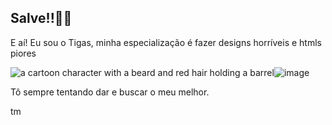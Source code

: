 ## Salve!!🤡🦦

 E aí! Eu sou o Tigas, minha especialização é fazer designs horríveis e htmls piores

<img src="https://media1.tenor.com/m/7qgbf50XpsEAAAAd/gragas-dance.gif" alt="a cartoon character with a beard and red hair holding a barrel"/>![image](https://github.com/user-attachments/assets/c8f59322-d40d-4b80-b571-281222bbc5de)


  Tô sempre tentando dar e buscar o meu melhor.
 

 
 
 
tm
